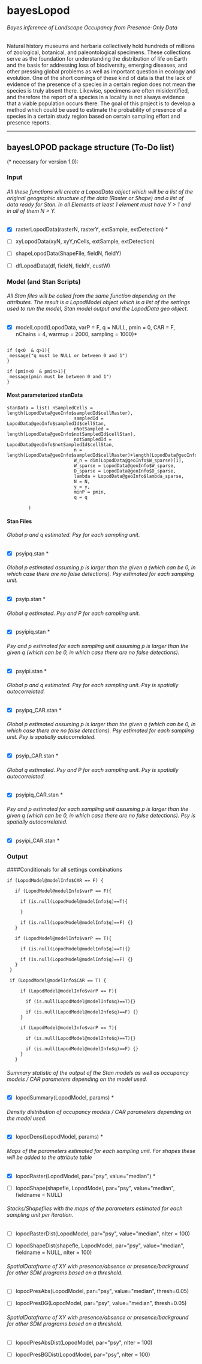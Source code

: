 # bayesLopod
###### Bayes inference of Landscape Occupancy from Presence-Only Data

Natural history museums and herbaria collectively hold hundreds of millions of zoological, botanical, and paleontological specimens. These collections serve as the foundation for understanding the distribution of life on Earth and the basis for addressing loss of biodiversity, emerging diseases, and other pressing global problems as well as important question in ecology and evolution. One of the short comings of these kind of data is that the lack of evidence of the presence of a species in a certain region does not mean the species is truly absent there. Likewise, specimens are often misidentified, and therefore the report of a species in a locality is not always evidence that a viable population occurs there. The goal of this project is to develop a method which could be used to estimate the probability of presence of a species in a certain study region based on certain sampling effort and presence reports.

***

## bayesLOPOD package structure (To-Do list)
(* necessary for version 1.0):

### Input
###### All these functions will create a LopodData object which will be a list of the original geographic structure of the data (Raster or Shape) and a list of data ready for Stan. In all Elements at least 1 element must have Y > 1 and in all of them N > Y.

- [X] rasterLopodData(rasterN, rasterY, extSample, extDetection) *

- [ ] xyLopodData(xyN, xyY,nCells, extSample, extDetection)

- [ ] shapeLopodData(ShapeFile, fieldN, fieldY)

- [ ] dfLopodData(df, fieldN, fieldY, custW)

### Model (and Stan Scripts)

###### All Stan files will be called from the same function depending on the attributes. The result is a LopodModel object which is a list of the settings used to run the model,  Stan model output and the LopodData geo object.

- [X] modelLopod(LopodData, varP = F, q =  NULL, pmin = 0, CAR = F, nChains = 4, warmup = 2000, sampling = 1000)*

``` {r}

if (q<0  & q>1){
 message("q must be NULL or between 0 and 1")
}

if (pmin<0  & pmin>1){
 message(pmin must be between 0 and 1")
}
```

#### Most parameterized stanData

``` {r}
stanData = list( nSampledCells = length(LopodData@geoInfo$sampledId$cellRaster),
                         sampledId = LopodData@geoInfo$sampledId$cellStan,
                         nNotSampled = length(LopodData@geoInfo$notSampledId$cellStan),
                         notSampledId = LopodData@geoInfo$notSampledId$cellStan,
                         n = length(LopodData@geoInfo$sampledId$cellRaster)+length(LopodData@geoInfo$notSampledId$cellStan),
                         W_n = dim(LopodData@geoInfo$W_sparse)[1],
                         W_sparse = LopodData@geoInfo$W_sparse,
                         D_sparse = LopodData@geoInfo$D_sparse,
                         lambda = LopodData@geoInfo$lambda_sparse,
                         N = N,
                         y = y,
                         minP = pmin,
                         q = q

        )

```


#### Stan Files


###### Global p and q estimated. Psy for each sampling unit.

- [X] psyipq.stan *


###### Global p estimated assuming p is larger than the given q (which can be 0, in which case there are no false detections). Psy estimated for each sampling unit.

- [X] psyip.stan *


###### Global q estimated. Psy and P for each sampling unit.

- [X] psyipiq.stan *


###### Psy and p estimated for each sampling unit assuming p is larger than the given q (which can be 0, in which case there are no false detections).

- [X] psyipi.stan *


###### Global p and q estimated. Psy for each sampling unit. Psy is spatially autocorrelated.

- [X] psyipq_CAR.stan *


###### Global p estimated assuming p is larger than the given q (which can be 0, in which case there are no false detections). Psy estimated for each sampling unit. Psy is spatially autocorrelated.

- [X] psyip_CAR.stan *


###### Global q estimated. Psy and P for each sampling unit. Psy is spatially autocorrelated.

- [X] psyipiq_CAR.stan *


###### Psy and p estimated for each sampling unit assuming p is larger than the given q (which can be 0, in which case there are no false detections). Psy is spatially autocorrelated.

- [X] psyipi_CAR.stan *


### Output

####Conditionals for all settings combinations

```{r}
if (LopodModel@modelInfo$CAR == F) {

   if (LopodModel@modelInfo$varP == F){

     if (is.null(LopodModel@modelInfo$q)==T){

     }

     if (is.null(LopodModel@modelInfo$q)==F) {}
   }

   if (LopodModel@modelInfo$varP == T){

     if (is.null(LopodModel@modelInfo$q)==T){}

     if (is.null(LopodModel@modelInfo$q)==F) {}
   }
 }

 if (LopodModel@modelInfo$CAR == T) {

     if (LopodModel@modelInfo$varP == F){

       if (is.null(LopodModel@modelInfo$q)==T){}

       if (is.null(LopodModel@modelInfo$q)==F) {}
     }

     if (LopodModel@modelInfo$varP == T){

       if (is.null(LopodModel@modelInfo$q)==T){}

       if (is.null(LopodModel@modelInfo$q)==F) {}
     }
   }

```

###### Summary statistic of the output of the Stan models as well as occupancy models / CAR parameters depending on the model used.  

- [X] lopodSummary(LopodModel, params) *

###### Density distribution of occupancy models / CAR parameters depending on the model used.  

- [X] lopodDens(LopodModel, params) *

###### Maps of the parameters estimated for each sampling unit. For shapes these will be added to the attribute table

- [X] lopodRaster(LopodModel, par="psy", value="median") *

- [ ] lopodShape(shapefle, LopodModel, par="psy", value="median", fieldname = NULL)

###### Stacks/Shapefiles with the maps of the parameters estimated for each sampling unit per iteration.

- [ ] lopodRasterDist(LopodModel, par="psy", value="median", nIter = 100)

- [ ] lopodShapeDist(shapefle, LopodModel, par="psy", value="median", fieldname = NULL, nIter = 100)

###### SpatialDataframe of XY with presence/absence or presence/background for other SDM programs based on a threshold.

- [ ] lopodPresAbs(LopodModel, par="psy", value="median", thresh=0.05)

- [ ] lopodPresBG(LopodModel, par="psy", value="median", thresh=0.05)


###### SpatialDataframe of XY with presence/absence or presence/background for other SDM programs based on a threshold.

- [ ] lopodPresAbsDist(LopodModel, par="psy", nIter = 100)

- [ ] lopodPresBGDist(LopodModel, par="psy", nIter = 100)
